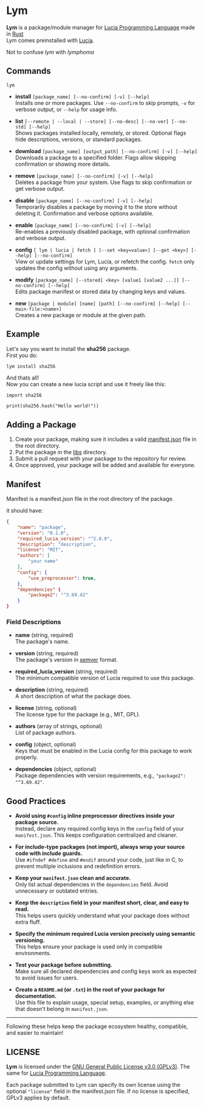 # Lym

**Lym** is a package/module manager for [Lucia Programming Language](https://github.com/SirPigari/lucia-rust) made in [Rust](https://rust-lang.org)  
Lym comes preinstalled with [Lucia](https://github.com/SirPigari/lucia-rust).  

Not to confuse *lym* with <a href="https://en.wikipedia.org/wiki/Lymphoma" style="color:inherit; text-decoration:none;" onmouseover="this.style.textDecoration='underline'" onmouseout="this.style.textDecoration='none'">*lymphoma*</a>

## Commands

`lym`  

- **install** `[package_name] [--no-confirm] [-v] [--help]`  
  Installs one or more packages. Use `--no-confirm` to skip prompts, `-v` for verbose output, or `--help` for usage info.

- **list** `[--remote | --local | --store] [--no-desc] [--no-ver] [--no-std] [--help]`  
  Shows packages installed locally, remotely, or stored. Optional flags hide descriptions, versions, or standard packages.

- **download** `[package_name] [output_path] [--no-confirm] [-v] [--help]`  
  Downloads a package to a specified folder. Flags allow skipping confirmation or showing more details.

- **remove** `[package_name] [--no-confirm] [-v] [--help]`  
  Deletes a package from your system. Use flags to skip confirmation or get verbose output.

- **disable** `[package_name] [--no-confirm] [-v] [--help]`  
  Temporarily disables a package by moving it to the store without deleting it. Confirmation and verbose options available.

- **enable** `[package_name] [--no-confirm] [-v] [--help]`  
  Re-enables a previously disabled package, with optional confirmation and verbose output.

- **config** `[ lym | lucia | fetch ] [--set <key=value>] [--get <key>] [--help] [--no-confirm]`  
  View or update settings for Lym, Lucia, or refetch the config. `fetch` only updates the config without using any arguments.

- **modify** `[package_name] [--stored] <key> [value1 [value2 ...]] [--no-confirm] [--help]`  
  Edits package manifest or stored data by changing keys and values.

- **new** `[package | module] [name] [path] [--no-confirm] [--help] [--main-file:<name>]`  
  Creates a new package or module at the given path.

## Example

Let's say you want to install the **sha256** package.  
First you do:

```bash
lym install sha256
```

And thats all!  
Now you can create a new lucia script and use it freely like this:

```lucia
import sha256

print(sha256.hash("Hello world!"))
```

## Adding a Package

1. Create your package, making sure it includes a valid [manifest.json](#manifest) file in the root directory.  
2. Put the package in the [libs](./libs/) directory.
3. Submit a pull request with your package to the repository for review.  
4. Once approved, your package will be added and available for everyone.

## Manifest

Manifest is a manifest.json file in the root directory of the package.

it should have:

```json
{
    "name": "package",
    "version": "0.1.0",
    "required_lucia_version": "^2.0.0",
    "description": "description",
    "license": "MIT",
    "authors": [
        "your name"
    ],
    "config": {
        "use_preprocessor": true,
    },
    "dependencies" {
        "package2": "^3.69.42"
    }
}
```

### Field Descriptions

- **name** (string, required)  
  The package's name.

- **version** (string, required)  
  The package's version in [semver](https://semver.org/) format.

- **required_lucia_version** (string, required)  
  The minimum compatible version of Lucia required to use this package.

- **description** (string, required)  
  A short description of what the package does.

- **license** (string, optional)  
  The license type for the package (e.g., MIT, GPL).

- **authors** (array of strings, optional)  
  List of package authors.

- **config** (object, optional)  
  Keys that must be enabled in the Lucia config for this package to work properly.

- **dependencies** (object, optional)  
  Package dependencies with version requirements, e.g., `"package2": "^3.69.42"`.

## Good Practices

- **Avoid using `#config` inline preprocessor directives inside your package source.**  
  Instead, declare any required config keys in the `config` field of your `manifest.json`. This keeps configuration centralized and cleaner.

- **For include-type packages (not import), always wrap your source code with include guards.**  
  Use `#ifndef #define` and `#endif` around your code, just like in C, to prevent multiple inclusions and redefinition errors.

- **Keep your `manifest.json` clean and accurate.**  
  Only list actual dependencies in the `dependencies` field. Avoid unnecessary or outdated entries.

- **Keep the `description` field in your manifest short, clear, and easy to read.**  
  This helps users quickly understand what your package does without extra fluff.

- **Specify the minimum required Lucia version precisely using semantic versioning.**  
  This helps ensure your package is used only in compatible environments.

- **Test your package before submitting.**  
  Make sure all declared dependencies and config keys work as expected to avoid issues for users.

- **Create a `README.md` (or `.txt`) in the root of your package for documentation.**  
  Use this file to explain usage, special setup, examples, or anything else that doesn't belong in `manifest.json`.

---

Following these helps keep the package ecosystem healthy, compatible, and easier to maintain!

## LICENSE

**Lym** is licensed under the [GNU General Public License v3.0 (GPLv3)](LICENSE).
The same for [Lucia Programming Language](https://github.com/SirPigari/lucia-rust).

Each package submitted to Lym can specify its own license using the optional `"license"` field in the manifest.json file. If no license is specified, GPLv3 applies by default.  
